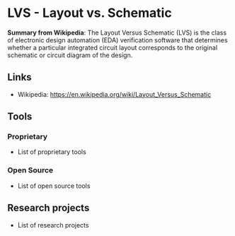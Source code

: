 # LVS - Layout vs. Schematic
**Summary from Wikipedia**: 
The Layout Versus Schematic (LVS) is the class of electronic design automation (EDA) verification software that determines whether a particular integrated circuit layout corresponds to the original schematic or circuit diagram of the design.

## Links
- Wikipedia: https://en.wikipedia.org/wiki/Layout_Versus_Schematic

## Tools

### Proprietary
- List of proprietary tools

### Open Source
- List of open source tools

## Research projects
- List of research projects
